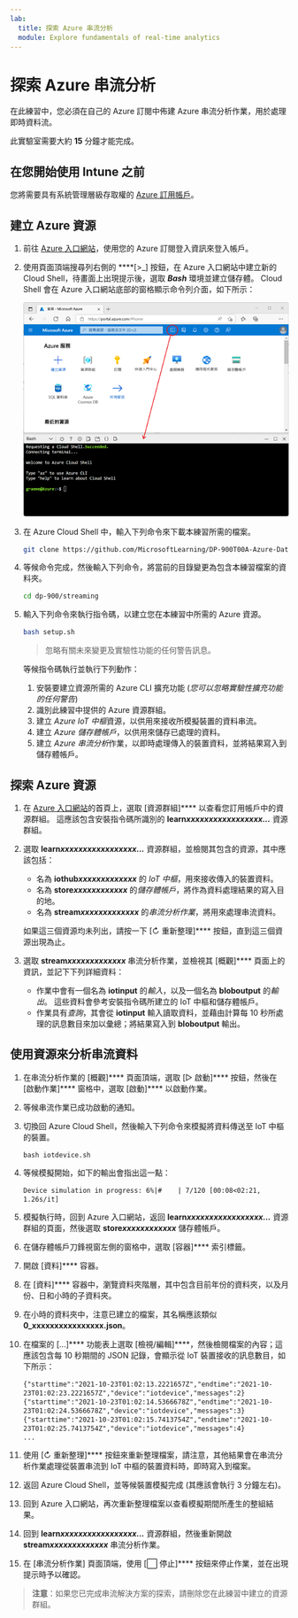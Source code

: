 ```yaml
---
lab:
  title: 探索 Azure 串流分析
  module: Explore fundamentals of real-time analytics
---
```


# 探索 Azure 串流分析

在此練習中，您必須在自己的 Azure 訂閱中佈建 Azure 串流分析作業，用於處理即時資料流。

此實驗室需要大約 **15** 分鐘才能完成。

## 在您開始使用 Intune 之前

您將需要具有系統管理層級存取權的 [Azure 訂用帳戶](https://azure.microsoft.com/free)。

## 建立 Azure 資源

1. 前往 [Azure 入口網站](https://portal.azure.com)，使用您的 Azure 訂閱登入資訊來登入帳戶。

1. 使用頁面頂端搜尋列右側的 ****[\>_] 按鈕，在 Azure 入口網站中建立新的 Cloud Shell，待畫面上出現提示後，選取 ***Bash*** 環境並建立儲存體。 Cloud Shell 會在 Azure 入口網站底部的窗格顯示命令列介面，如下所示：

    ![顯示 Cloud Shell 窗格的 Azure 入口網站](./images/cloud-shell.png)

1. 在 Azure Cloud Shell 中，輸入下列命令來下載本練習所需的檔案。

    ```bash
    git clone https://github.com/MicrosoftLearning/DP-900T00A-Azure-Data-Fundamentals dp-900
    ```

1. 等候命令完成，然後輸入下列命令，將當前的目錄變更為包含本練習檔案的資料夾。

    ```bash
    cd dp-900/streaming
    ```

1. 輸入下列命令來執行指令碼，以建立您在本練習中所需的 Azure 資源。

    ```bash
    bash setup.sh
    ```

    > 忽略有關未來變更及實驗性功能的任何警告訊息。

    等候指令碼執行並執行下列動作：

    1. 安裝要建立資源所需的 Azure CLI 擴充功能 (*您可以忽略實驗性擴充功能的任何警告*)
    1. 識別此練習中提供的 Azure 資源群組。
    1. 建立 *Azure IoT 中樞*資源，以供用來接收所模擬裝置的資料串流。
    1. 建立 *Azure 儲存體帳戶*，以供用來儲存已處理的資料。
    1. 建立 *Azure 串流分析*作業，以即時處理傳入的裝置資料，並將結果寫入到儲存體帳戶。

## 探索 Azure 資源

1. 在 [Azure 入口網站](https://portal.azure.com?azure-portal=true)的首頁上，選取 [資源群組]**** 以查看您訂用帳戶中的資源群組。 這應該包含安裝指令碼所識別的 **learn*xxxxxxxxxxxxxxxxx...*** 資源群組。
2. 選取 **learn*xxxxxxxxxxxxxxxxx...*** 資源群組，並檢閱其包含的資源，其中應該包括：
    - 名為 **iothub*xxxxxxxxxxxxx*** 的 *IoT 中樞*，用來接收傳入的裝置資料。
    - 名為 **store*xxxxxxxxxxxx*** 的*儲存體帳戶*，將作為資料處理結果的寫入目的地。
    - 名為 **stream*xxxxxxxxxxxxx*** 的*串流分析作業*，將用來處理串流資料。

    如果這三個資源均未列出，請按一下 [&#8635; 重新整理]**** 按鈕，直到這三個資源出現為止。

3. 選取 **stream*xxxxxxxxxxxxx*** 串流分析作業，並檢視其 [概觀]**** 頁面上的資訊，並記下下列詳細資料：
    - 作業中會有一個名為 **iotinput** 的*輸入*，以及一個名為 **bloboutput** 的*輸出*。 這些資料會參考安裝指令碼所建立的 IoT 中樞和儲存體帳戶。
    - 作業具有*查詢*，其會從 **iotinput** 輸入讀取資料，並藉由計算每 10 秒所處理的訊息數目來加以彙總；將結果寫入到 **bloboutput** 輸出。

## 使用資源來分析串流資料

1. 在串流分析作業的 [概觀]**** 頁面頂端，選取 [&#9655; 啟動]**** 按鈕，然後在 [啟動作業]**** 窗格中，選取 [啟動]**** 以啟動作業。
2. 等候串流作業已成功啟動的通知。
3. 切換回 Azure Cloud Shell，然後輸入下列命令來模擬將資料傳送至 IoT 中樞的裝置。

    ```
    bash iotdevice.sh
    ```

4. 等候模擬開始，如下的輸出會指出這一點：

    ```
    Device simulation in progress: 6%|#    | 7/120 [00:08<02:21, 1.26s/it]
    ```

5. 模擬執行時，回到 Azure 入口網站，返回 **learn*xxxxxxxxxxxxxxxxx...*** 資源群組的頁面，然後選取 **store*xxxxxxxxxxxx*** 儲存體帳戶。
6. 在儲存體帳戶刀鋒視窗左側的窗格中，選取 [容器]**** 索引標籤。
7. 開啟 [資料]**** 容器。
8. 在 [資料]**** 容器中，瀏覽資料夾階層，其中包含目前年份的資料夾，以及月份、日和小時的子資料夾。
9. 在小時的資料夾中，注意已建立的檔案，其名稱應該類似 **0_xxxxxxxxxxxxxxxx.json**。
10. 在檔案的 [...]**** 功能表上選取 [檢視/編輯]****，然後檢閱檔案的內容；這應該包含每 10 秒期間的 JSON 記錄，會顯示從 IoT 裝置接收的訊息數目，如下所示：

    ```
    {"starttime":"2021-10-23T01:02:13.2221657Z","endtime":"2021-10-23T01:02:23.2221657Z","device":"iotdevice","messages":2}
    {"starttime":"2021-10-23T01:02:14.5366678Z","endtime":"2021-10-23T01:02:24.5366678Z","device":"iotdevice","messages":3}
    {"starttime":"2021-10-23T01:02:15.7413754Z","endtime":"2021-10-23T01:02:25.7413754Z","device":"iotdevice","messages":4}
    ...
    ```

11. 使用 [&#8635; 重新整理]**** 按鈕來重新整理檔案，請注意，其他結果會在串流分析作業處理從裝置串流到 IoT 中樞的裝置資料時，即時寫入到檔案。
12. 返回 Azure Cloud Shell，並等候裝置模擬完成 (其應該會執行 3 分鐘左右)。
13. 回到 Azure 入口網站，再次重新整理檔案以查看模擬期間所產生的整組結果。
14. 回到 **learn*xxxxxxxxxxxxxxxxx...*** 資源群組，然後重新開啟 **stream*xxxxxxxxxxxxx*** 串流分析作業。
15. 在 [串流分析作業] 頁面頂端，使用 [&#11036; 停止]**** 按鈕來停止作業，並在出現提示時予以確認。

> **注意**：如果您已完成串流解決方案的探索，請刪除您在此練習中建立的資源群組。
